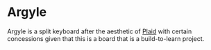 # Argyle
Argyle is a split keyboard after the aesthetic of [Plaid](https://github.com/hsgw/plaid) with certain concessions given that this is a board that is a build-to-learn project.
